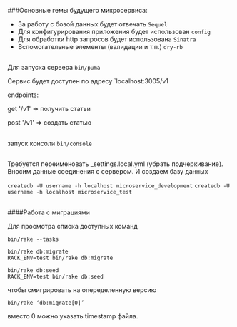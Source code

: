 ###Основные гемы будущего микросервиса:
* За работу с бозой данных будет отвечать `Sequel`
* Для конфигурирования приложения будет использован `config`
* Для обработки http запросов будет использована `Sinatra`
* Вспомогательные элементы (валидации и т.п.) `dry-rb`

##
Для запуска сервера `bin/puma`

Сервис будет доступен по адресу `localhost:3005/v1

endpoints:

get '/v1' => получить статьи

post '/v1' => создать статью
##
запуск консоли `bin/console`
##
Требуется переименовать _settings.local.yml (убрать подчеркивание).
Вносим данные соединения с сервером. И создаем базу данных

`createdb -U username -h localhost microservice_development`
`createdb -U username -h localhost microservice_test`
##
####Работа с миграциями

Для просмотра списка доступных команд
```
bin/rake --tasks
```
```
bin/rake db:migrate
RACK_ENV=test bin/rake db:migrate

bin/rake db:seed
RACK_ENV=test bin/rake db:seed
```
чтобы смигрировать на опеределенную версию
```
bin/rake ‘db:migrate[0]’
```
вместо 0 можно указать timestamp файла.